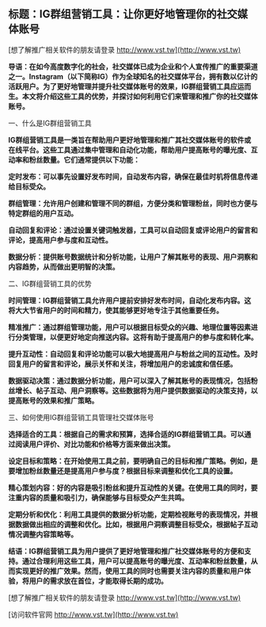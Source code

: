 ## **标题：IG群组营销工具：让你更好地管理你的社交媒体账号**

[想了解推广相关软件的朋友请登录 http://www.vst.tw](http://www.vst.tw)

**导语：在如今高度数字化的社会，社交媒体已成为企业和个人宣传推广的重要渠道之一。Instagram（以下简称IG）作为全球知名的社交媒体平台，拥有数以亿计的活跃用户。为了更好地管理并提升社交媒体账号的效果，IG群组营销工具应运而生。本文将介绍这些工具的优势，并探讨如何利用它们来管理和推广你的社交媒体账号。**

一、什么是IG群组营销工具

**IG群组营销工具是一类旨在帮助用户更好地管理和推广其社交媒体账号的软件或在线平台。这些工具通过集中管理和自动化功能，帮助用户提高账号的曝光度、互动率和粉丝数量。它们通常提供以下功能：**

**定时发布：可以事先设置好发布时间，自动发布内容，确保在最佳时机将信息传递给目标受众。**

**群组管理：允许用户创建和管理不同的群组，方便分类和管理粉丝，同时也方便与特定群组的用户互动。**

**自动回复和评论：通过设置关键词触发器，工具可以自动回复或评论用户的留言和评论，提高用户参与度和互动性。**

**数据分析：提供账号数据统计和分析功能，让用户了解其账号的表现、用户洞察和内容趋势，从而做出更明智的决策。**

二、IG群组营销工具的优势

**时间管理：IG群组营销工具允许用户提前安排好发布时间，自动化发布内容。这将大大节省用户的时间和精力，使其能够更好地专注于其他重要任务。**

**精准推广：通过群组管理功能，用户可以根据目标受众的兴趣、地理位置等因素进行分类管理，以便更好地定向推送内容。这将有助于提高用户的参与度和转化率。**

**提升互动性：自动回复和评论功能可以极大地提高用户与粉丝之间的互动性。及时回复用户的留言和评论，展示关怀和关注，将增加用户的忠诚度和信任感。**

**数据驱动决策：通过数据分析功能，用户可以深入了解其账号的表现情况，包括粉丝增长、帖子互动、用户洞察等。这些数据将为用户提供数据驱动的决策支持，以提高账号的效果和推广策略。**

三、如何使用IG群组营销工具管理社交媒体账号

**选择适合的工具：根据自己的需求和预算，选择合适的IG群组营销工具。可以通过阅读用户评价、对比功能和价格等方面来做出决策。**

**设定目标和策略：在开始使用工具之前，要明确自己的目标和推广策略。例如，是要增加粉丝数量还是提高用户参与度？根据目标来调整和优化工具的设置。**

**精心策划内容：好的内容是吸引粉丝和提升互动性的关键。在使用工具的同时，要注重内容的质量和吸引力，确保能够与目标受众产生共鸣。**

**定期分析和优化：利用工具提供的数据分析功能，定期检视账号的表现情况，并根据数据做出相应的调整和优化。比如，根据用户洞察调整目标受众，根据帖子互动情况调整内容策略等。**

**结语：IG群组营销工具为用户提供了更好地管理和推广社交媒体账号的方便和支持。通过合理利用这些工具，用户可以提高账号的曝光度、互动率和粉丝数量，从而实现更好的推广效果。然而，使用工具的同时也需要关注内容的质量和用户体验，将用户的需求放在首位，才能取得长期的成功。**

[想了解推广相关软件的朋友请登录 http://www.vst.tw](http://www.vst.tw)


[访问软件官网 http://www.vst.tw](http://www.vst.tw)

